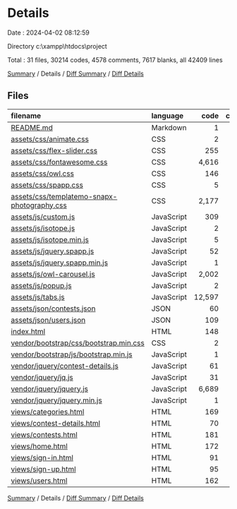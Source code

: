 # Details

Date : 2024-04-02 08:12:59

Directory c:\\xampp\\htdocs\\project

Total : 31 files,  30214 codes, 4578 comments, 7617 blanks, all 42409 lines

[Summary](results.md) / Details / [Diff Summary](diff.md) / [Diff Details](diff-details.md)

## Files
| filename | language | code | comment | blank | total |
| :--- | :--- | ---: | ---: | ---: | ---: |
| [README.md](/README.md) | Markdown | 1 | 0 | 1 | 2 |
| [assets/css/animate.css](/assets/css/animate.css) | CSS | 2 | 7 | 2 | 11 |
| [assets/css/flex-slider.css](/assets/css/flex-slider.css) | CSS | 255 | 26 | 1 | 282 |
| [assets/css/fontawesome.css](/assets/css/fontawesome.css) | CSS | 4,616 | 7 | 2,183 | 6,806 |
| [assets/css/owl.css](/assets/css/owl.css) | CSS | 146 | 26 | 14 | 186 |
| [assets/css/spapp.css](/assets/css/spapp.css) | CSS | 5 | 0 | 0 | 5 |
| [assets/css/templatemo-snapx-photography.css](/assets/css/templatemo-snapx-photography.css) | CSS | 2,177 | 108 | 375 | 2,660 |
| [assets/js/custom.js](/assets/js/custom.js) | JavaScript | 309 | 52 | 63 | 424 |
| [assets/js/isotope.js](/assets/js/isotope.js) | JavaScript | 2 | 9 | 1 | 12 |
| [assets/js/isotope.min.js](/assets/js/isotope.min.js) | JavaScript | 5 | 7 | 4 | 16 |
| [assets/js/jquery.spapp.js](/assets/js/jquery.spapp.js) | JavaScript | 52 | 4 | 10 | 66 |
| [assets/js/jquery.spapp.min.js](/assets/js/jquery.spapp.min.js) | JavaScript | 1 | 4 | 1 | 6 |
| [assets/js/owl-carousel.js](/assets/js/owl-carousel.js) | JavaScript | 2,002 | 958 | 488 | 3,448 |
| [assets/js/popup.js](/assets/js/popup.js) | JavaScript | 2 | 2 | 1 | 5 |
| [assets/js/tabs.js](/assets/js/tabs.js) | JavaScript | 12,597 | 1,598 | 2,387 | 16,582 |
| [assets/json/contests.json](/assets/json/contests.json) | JSON | 60 | 0 | 1 | 61 |
| [assets/json/users.json](/assets/json/users.json) | JSON | 109 | 0 | 1 | 110 |
| [index.html](/index.html) | HTML | 148 | 12 | 36 | 196 |
| [vendor/bootstrap/css/bootstrap.min.css](/vendor/bootstrap/css/bootstrap.min.css) | CSS | 2 | 5 | 0 | 7 |
| [vendor/bootstrap/js/bootstrap.min.js](/vendor/bootstrap/js/bootstrap.min.js) | JavaScript | 1 | 6 | 0 | 7 |
| [vendor/jquery/contest-details.js](/vendor/jquery/contest-details.js) | JavaScript | 61 | 0 | 9 | 70 |
| [vendor/jquery/jq.js](/vendor/jquery/jq.js) | JavaScript | 31 | 0 | 6 | 37 |
| [vendor/jquery/jquery.js](/vendor/jquery/jquery.js) | JavaScript | 6,689 | 1,725 | 1,951 | 10,365 |
| [vendor/jquery/jquery.min.js](/vendor/jquery/jquery.min.js) | JavaScript | 1 | 1 | 0 | 2 |
| [views/categories.html](/views/categories.html) | HTML | 169 | 0 | 25 | 194 |
| [views/contest-details.html](/views/contest-details.html) | HTML | 70 | 0 | 4 | 74 |
| [views/contests.html](/views/contests.html) | HTML | 181 | 0 | 13 | 194 |
| [views/home.html](/views/home.html) | HTML | 172 | 9 | 6 | 187 |
| [views/sign-in.html](/views/sign-in.html) | HTML | 91 | 6 | 8 | 105 |
| [views/sign-up.html](/views/sign-up.html) | HTML | 95 | 6 | 8 | 109 |
| [views/users.html](/views/users.html) | HTML | 162 | 0 | 18 | 180 |

[Summary](results.md) / Details / [Diff Summary](diff.md) / [Diff Details](diff-details.md)